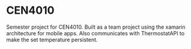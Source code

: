 ﻿# CEN4010
Semester project for CEN4010. Built as a team project using the xamarin architecture for mobile apps. Also communicates with ThermostatAPI to make the set temperature persistent. 
